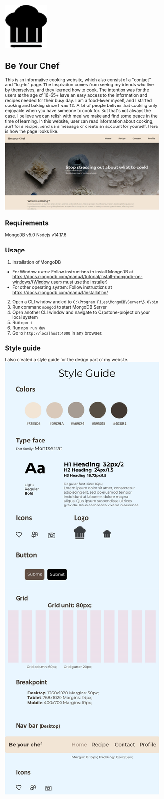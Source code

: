 ![Alt text](images/logo.png?raw=true "logochef")<br>
# Be Your Chef
This is an informative cooking website, which also consist of a "contact" and "log-in" page. The inspiration comes from seeing my friends who live by themselves,
and they learned how to cook. The intention was for the users at the age of 16-65+ have an easy access to the information and recipes needed for their busy day.
I am a food-lover myself, and I started cooking and baking since I was 12. A lot of people belives that cooking only enjoyable when you have someone to cook for.
But that's not always the case. I believe we can relish with meal we make and find some peace in the time of learning.
In this website, user can read information about cooking, surf for a recipe, send us a message or create an account for yourself. Here is how the page looks like.
<br>![Alt text](images/s1.png?raw=true "homepage")<br>
## Requirements
MongoDB v5.0
Nodejs v14.17.6
## Usage
1. Installation of MongoDB
- For Window users: Follow instructions to install MongoDB at https://docs.mongodb.com/manual/tutorial/install-mongodb-on-windows/(Window users must use the installer)
- For other operating system: Follow instructions at https://docs.mongodb.com/manual/installation/
2. Open a CLI window and cd to `C:\Program Files\MongoDB\Server\5.0\bin`
3. Run command `mongod` to start MongoDB Server
4. Open another CLI window and navigate to Capstone-project on your local system
5. Run `npm i`
6. Run `npm run dev`
7. Go to `http://localhost:4000` in any browser.
## Style guide
I also created a style guide for the design part of my website.
<br>![Alt text](images/0001.jpg?raw=true "Style Guide") ![Alt text](images/0002.jpg?raw=true "Style Guide2") <br>